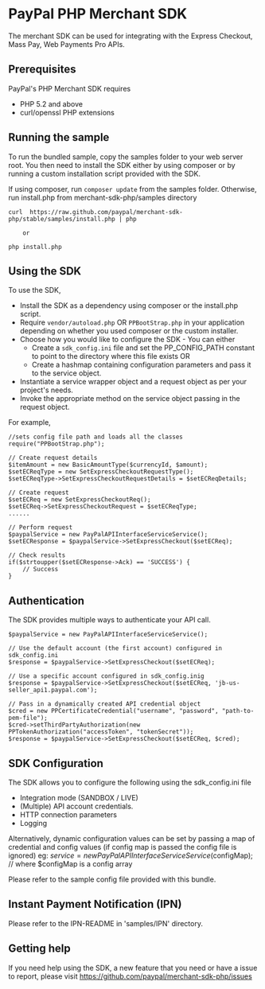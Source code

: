 
# PayPal PHP Merchant SDK

   The merchant SDK can be used for integrating with the Express Checkout, Mass Pay, Web Payments Pro APIs.

## Prerequisites

PayPal's PHP Merchant SDK requires 

   * PHP 5.2 and above 
   * curl/openssl PHP extensions 

## Running the sample

To run the bundled sample, copy the samples folder to your web server root. You then need to install the SDK either by using composer or by running a custom installation script provided with the SDK.


If using composer, run `composer update` from the samples folder. Otherwise, run install.php from merchant-sdk-php/samples directory
   
    curl  https://raw.github.com/paypal/merchant-sdk-php/stable/samples/install.php | php
    
        or 
        
    php install.php


## Using the SDK


To use the SDK,

   * Install the SDK as a dependency using composer or the install.php script.
   * Require `vendor/autoload.php` OR `PPBootStrap.php` in your application depending on whether you used composer or the custom installer.
   * Choose how you would like to configure the SDK - You can either
      * Create a `sdk_config.ini` file and set the PP_CONFIG_PATH constant to point to the directory where this file exists OR
	  * Create a hashmap containing configuration parameters and pass it to the service object.
   * Instantiate a service wrapper object and a request object as per your project's needs.
   * Invoke the appropriate method on the service object passing in the request object.

For example,

    //sets config file path and loads all the classes
    require("PPBootStrap.php");

    // Create request details
    $itemAmount = new BasicAmountType($currencyId, $amount);
	$setECReqType = new SetExpressCheckoutRequestType();
	$setECReqType->SetExpressCheckoutRequestDetails = $setECReqDetails;

    // Create request
	$setECReq = new SetExpressCheckoutReq();
	$setECReq->SetExpressCheckoutRequest = $setECReqType;
	......

    // Perform request
	$paypalService = new PayPalAPIInterfaceServiceService();
	$setECResponse = $paypalService->SetExpressCheckout($setECReq);
	
    // Check results
	if($strtoupper($setECResponse->Ack) == 'SUCCESS') {
		// Success
	}  

## Authentication

The SDK provides multiple ways to authenticate your API call.

	$paypalService = new PayPalAPIInterfaceServiceService();
	
	// Use the default account (the first account) configured in sdk_config.ini
	$response = $paypalService->SetExpressCheckout($setECReq);

	// Use a specific account configured in sdk_config.inig
	$response = $paypalService->SetExpressCheckout($setECReq, 'jb-us-seller_api1.paypal.com');
	 
	// Pass in a dynamically created API credential object
    $cred = new PPCertificateCredential("username", "password", "path-to-pem-file");
    $cred->setThirdPartyAuthorization(new PPTokenAuthorization("accessToken", "tokenSecret"));
	$response = $paypalService->SetExpressCheckout($setECReq, $cred);
  
  
## SDK Configuration


The SDK allows you to configure the following using the sdk_config.ini file

   * Integration mode (SANDBOX / LIVE)
   * (Multiple) API account credentials.
   * HTTP connection parameters
   * Logging 

Alternatively, dynamic configuration values can be set by passing a map of credential and config values (if config map is passed the config file is ignored)
   eg:  $service  = new PayPalAPIInterfaceServiceService($configMap); // where $configMap is a config array

Please refer to the sample config file provided with this bundle.

## Instant Payment Notification (IPN)

Please refer to the IPN-README in 'samples/IPN' directory.

## Getting help

If you need help using the SDK, a new feature that you need or have a issue to report, please visit https://github.com/paypal/merchant-sdk-php/issues 
